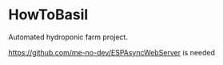 # HowToBasil
Automated hydroponic farm project.  
  
https://github.com/me-no-dev/ESPAsyncWebServer is needed  